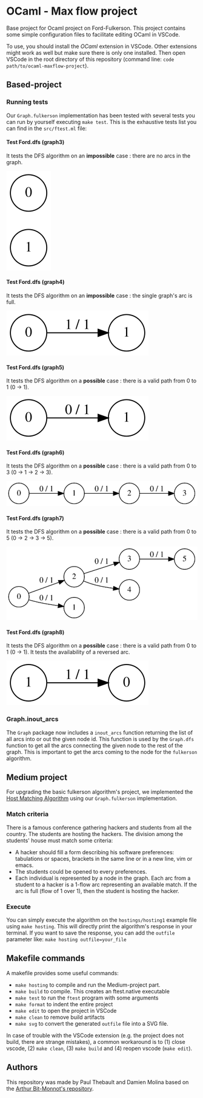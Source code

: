 # OCaml - Max flow project

Base project for Ocaml project on Ford-Fulkerson. This project contains some simple configuration files to facilitate editing OCaml in VSCode.

To use, you should install the *OCaml* extension in VSCode. Other extensions might work as well but make sure there is only one installed.
Then open VSCode in the root directory of this repository (command line: `code path/to/ocaml-maxflow-project`).

## Based-project
### Running tests
Our `Graph.fulkerson` implementation has been tested with several tests you can run by yourself executing `make test`. This is the exhaustive tests list you can find in the `src/ftest.ml` file:


#### Test Ford.dfs (graph3)
It tests the DFS algorithm on an **impossible** case : there are no arcs in the graph.

![File svg/dotgraph3.svg](svg/dotgraph3.svg)


#### Test Ford.dfs (graph4)
It tests the DFS algorithm on an **impossible** case : the single graph's arc is full.

![File svg/dotgraph4.svg](svg/dotgraph4.svg)


#### Test Ford.dfs (graph5)
It tests the DFS algorithm on a **possible** case : there is a valid path from 0 to 1 (0 -> 1).

![File svg/dotgraph5.svg](svg/dotgraph5.svg)


#### Test Ford.dfs (graph6)
It tests the DFS algorithm on a **possible** case : there is a valid path from 0 to 3 (0 -> 1 -> 2 -> 3).

![File svg/dotgraph6.svg](svg/dotgraph6.svg)


#### Test Ford.dfs (graph7)
It tests the DFS algorithm on a **possible** case : there is a valid path from 0 to 5 (0 -> 2 -> 3 -> 5).

![File svg/dotgraph7.svg](svg/dotgraph7.svg)



#### Test Ford.dfs (graph8)
It tests the DFS algorithm on a **possible** case : there is a valid path from 0 to 1 (0 -> 1). It tests the availability of a reversed arc.

![File svg/dotgraph8.svg](svg/dotgraph8.svg)

### Graph.inout_arcs
The `Graph` package now includes a `inout_arcs` function returning the list of all arcs into or out the given node id. This function is used by the `Graph.dfs` function to get all the arcs connecting the given node to the rest of the graph. This is important to get the arcs coming to the node for the `fulkerson` algorithm.

## Medium project
For upgrading the basic fulkerson algorithm's project, we implemented the [Host Matching Algorithm](https://www.anishathalye.com/2015/09/24/algorithms-in-the-real-world-host-matching/) using our `Graph.fulkerson` implementation.

### Match criteria
There is a famous conference gathering hackers and students from all the country. The students are hosting the hackers. The division among the students' house must match some criteria:
- A hacker should fill a form describing his software preferences: tabulations or spaces, brackets in the same line or in a new line, vim or emacs.
- The students could be opened to every preferences.
- Each individual is represented by a node in the graph. Each arc from a student to a hacker is a 1-flow arc representing an available match. If the arc is full (flow of 1 over 1), then the student is hosting the hacker.

### Execute
You can simply execute the algorithm on the `hostings/hosting1` example file using `make hosting`. This will directly print the algorithm's response in your terminal. If you want to save the response, you can add the `outfile` parameter like: `make hosting outfile=your_file`


## Makefile commands
A makefile provides some useful commands:
 - `make hosting` to compile and run the Medium-project part.
 - `make build` to compile. This creates an ftest.native executable
 - `make test` to run the `ftest` program with some arguments
 - `make format` to indent the entire project
 - `make edit` to open the project in VSCode
 - `make clean` to remove build artifacts
 - `make svg` to convert the generated `outfile` file into a SVG file.

In case of trouble with the VSCode extension (e.g. the project does not build, there are strange mistakes), a common workaround is to (1) close vscode, (2) `make clean`, (3) `make build` and (4) reopen vscode (`make edit`).

## Authors
This repository was made by Paul Thebault and Damien Molina based on the [Arthur Bit-Monnot's repository](https://github.com/arthur-bit-monnot/ocaml-maxflow-project).
